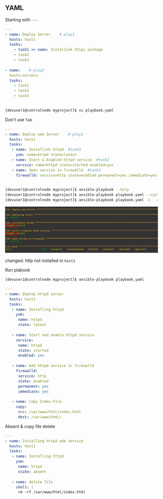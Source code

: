 ## YAML

Starting with `---` 

```yaml
---
- name: Deploy Server    # play1
  hosts: host1
  tasks:
    - task1 >> name: Installink https package
    - task2
    - task3

- name:    # play2
  hosts:servera
  tasks:
    - task1
    - task2
    - task3
```



```bash

[devuser1@controlnode myproject]$ vi playbook.yaml
```
Don't use  `Tab`
```yaml
---
- name: Deploy web Server    # play1 
  hosts: host1
  tasks:
   - name: Installink httpd  #task1
     yum: name=httpd state=latest
   - name: Start & Enabled httpd service  #task2
     service: name=httpd state=started enabled=yes
   - name: Open service in firewalld  #task3
     firewalld: service=http state=enabled permanent=yes immediate=yes

```

```bash

[devuser1@controlnode myproject]$ ansible-playbook --help
[devuser1@controlnode myproject]$ ansible-playbook playbook.yaml --syntax-check
[devuser1@controlnode myproject]$ ansible-playbook playbook.yaml -C   #dry run
```
![image](https://github.com/mohimenulislam/Ansible/blob/db8ed79ec6873ceb816807511c78733535a94730/Img/playbook-c.png)

changed: http not installed in `host1`

Run plabook
```bash
[devuser1@controlnode myproject]$ ansible-playbook playbook.yaml
```

```yaml
---
- name: Deptop httpd server
  hosts: host1
  tasks:
   - name: Installing httpd
     yum:
      name: httpd
      state: latest

   - name: Start and enable httpd service
     service:
      name: httpd
      state: started
      enabled: yes

   - name: Add hhtpd service in firewalld
     firewalld:
      service: http
      state: enabled
      permanent: yes
      immediate: yes

   - name: Copy Index File
     copy:
      src: /var/www/html/index.html
      dest: /var/www/html/

```

Absent & copy file delete
```yaml
---
- name: Installing httpd web service
  hosts: host1
  tasks:
   - name: Installing httpd
     yum:
      name: httpd
      state: absent

   - name: delete file
     shell: |
      rm -rf /var/www/html/index.html
```


